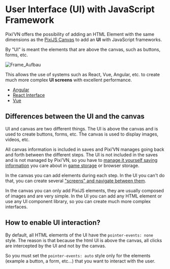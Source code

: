 # User Interface (UI) with JavaScript Framework

Pixi’VN offers the possibility of adding an HTML Element with the same dimensions as the [PixiJS Canvas](/start/canvas-components.md) to add an **UI** with JavaScript frameworks.

By "UI" is meant the elements that are above the canvas, such as buttons, forms, etc.

![Frame_Aufbau](https://firebasestorage.googleapis.com/v0/b/pixi-vn.appspot.com/o/public%2FPixiVN_interface.png?alt=media)

This allows the use of systems such as React, Vue, Angular, etc. to create much more complex **UI screens** with excellent performance.

* [Angular](/start/interface-angular.md)
* [React Interface](/start/interface-react.md)
* [Vue](/start/interface-vue.md)

## Differences between the UI and the canvas

UI and canvas are two different things. The UI is above the canvas and is used to create buttons, forms, etc. The canvas is used to display images, videos, etc.

All canvas information is included in saves and Pixi’VN manages going back and forth between the different steps. The UI is not included in the saves and is not managed by Pixi’VN, so you have to [manage it yourself saving information](/start/interface-connect-storage.md) you care about in [game storage](/start/storage.md) or browser storage.

In the canvas you can add elements during each step. In the UI you can't do that, you can create several ["screens" and navigate between them](/start/interface-connect-storage.md).

In the canvas you can only add PixiJS elements, they are usually composed of images and are very simple. In the UI you can add any HTML element or use any UI component library, so you can create much more complex interfaces.

## How to enable UI interaction?

By default, all HTML elements of the UI have the `pointer-events: none` style.
The reason is that because the html UI is above the canvas, all clicks are intercepted by the UI and not by the canvas.

So you must set the `pointer-events: auto` style only for the elements (example a button, a form, etc...) that you want to interact with the user.
